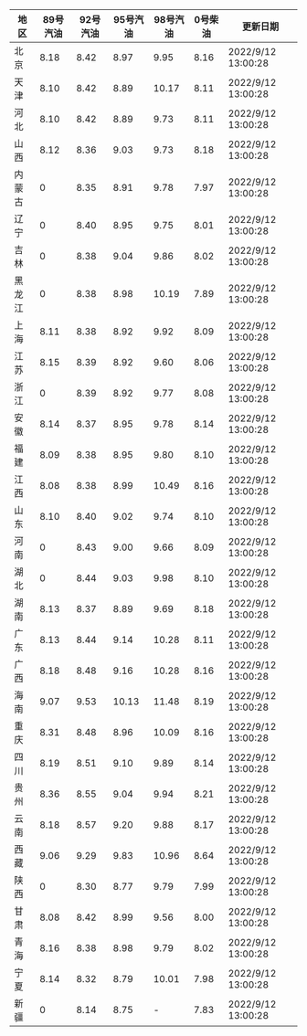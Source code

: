 | 地区 | 89号汽油 | 92号汽油 | 95号汽油 | 98号汽油 | 0号柴油 | 更新日期 |
| --- | --- | --- | --- | --- | --- | --- |
| 北京 | 8.18 | 8.42 | 8.97 | 9.95 | 8.16 | 2022/9/12 13:00:28 |
| 天津 | 8.10 | 8.42 | 8.89 | 10.17 | 8.11 | 2022/9/12 13:00:28 |
| 河北 | 8.10 | 8.42 | 8.89 | 9.73 | 8.11 | 2022/9/12 13:00:28 |
| 山西 | 8.12 | 8.36 | 9.03 | 9.73 | 8.18 | 2022/9/12 13:00:28 |
| 内蒙古 | 0 | 8.35 | 8.91 | 9.78 | 7.97 | 2022/9/12 13:00:28 |
| 辽宁 | 0 | 8.40 | 8.95 | 9.75 | 8.01 | 2022/9/12 13:00:28 |
| 吉林 | 0 | 8.38 | 9.04 | 9.86 | 8.02 | 2022/9/12 13:00:28 |
| 黑龙江 | 0 | 8.38 | 8.98 | 10.19 | 7.89 | 2022/9/12 13:00:28 |
| 上海 | 8.11 | 8.38 | 8.92 | 9.92 | 8.09 | 2022/9/12 13:00:28 |
| 江苏 | 8.15 | 8.39 | 8.92 | 9.60 | 8.06 | 2022/9/12 13:00:28 |
| 浙江 | 0 | 8.39 | 8.92 | 9.77 | 8.08 | 2022/9/12 13:00:28 |
| 安徽 | 8.14 | 8.37 | 8.95 | 9.78 | 8.14 | 2022/9/12 13:00:28 |
| 福建 | 8.09 | 8.38 | 8.95 | 9.80 | 8.10 | 2022/9/12 13:00:28 |
| 江西 | 8.08 | 8.38 | 8.99 | 10.49 | 8.16 | 2022/9/12 13:00:28 |
| 山东 | 8.10 | 8.40 | 9.02 | 9.74 | 8.10 | 2022/9/12 13:00:28 |
| 河南 | 0 | 8.43 | 9.00 | 9.66 | 8.09 | 2022/9/12 13:00:28 |
| 湖北 | 0 | 8.44 | 9.03 | 9.98 | 8.10 | 2022/9/12 13:00:28 |
| 湖南 | 8.13 | 8.37 | 8.89 | 9.69 | 8.18 | 2022/9/12 13:00:28 |
| 广东 | 8.13 | 8.44 | 9.14 | 10.28 | 8.11 | 2022/9/12 13:00:28 |
| 广西 | 8.18 | 8.48 | 9.16 | 10.28 | 8.16 | 2022/9/12 13:00:28 |
| 海南 | 9.07 | 9.53 | 10.13 | 11.48 | 8.19 | 2022/9/12 13:00:28 |
| 重庆 | 8.31 | 8.48 | 8.96 | 10.09 | 8.16 | 2022/9/12 13:00:28 |
| 四川 | 8.19 | 8.51 | 9.10 | 9.89 | 8.14 | 2022/9/12 13:00:28 |
| 贵州 | 8.36 | 8.55 | 9.04 | 9.94 | 8.21 | 2022/9/12 13:00:28 |
| 云南 | 8.18 | 8.57 | 9.20 | 9.88 | 8.17 | 2022/9/12 13:00:28 |
| 西藏 | 9.06 | 9.29 | 9.83 | 10.96 | 8.64 | 2022/9/12 13:00:28 |
| 陕西 | 0 | 8.30 | 8.77 | 9.79 | 7.99 | 2022/9/12 13:00:28 |
| 甘肃 | 8.08 | 8.42 | 8.99 | 9.56 | 8.00 | 2022/9/12 13:00:28 |
| 青海 | 8.16 | 8.38 | 8.98 | 9.79 | 8.02 | 2022/9/12 13:00:28 |
| 宁夏 | 8.14 | 8.32 | 8.79 | 10.01 | 7.98 | 2022/9/12 13:00:28 |
| 新疆 | 0 | 8.14 | 8.75 | - | 7.83 | 2022/9/12 13:00:28 |
